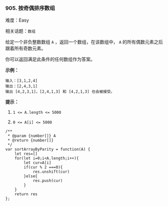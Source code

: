 ### 905. 按奇偶排序数组

难度：Easy

相关话题：`数组`

给定一个非负整数数组  `A` ，返回一个数组，在该数组中， `A`  的所有偶数元素之后跟着所有奇数元素。



你可以返回满足此条件的任何数组作为答案。







**示例：** 



```
输入：[3,1,2,4]
输出：[2,4,3,1]
输出 [4,2,3,1]，[2,4,1,3] 和 [4,2,1,3] 也会被接受。
```






**提示：** 




1.  `1 <= A.length <= 5000` 

2.  `0 <= A[i] <= 5000` 




```
/**
 * @param {number[]} A
 * @return {number[]}
 */
var sortArrayByParity = function(A) {
    let res=[]
    for(let i=0;i<A.length;i++){
        let cur=A[i]
        if(cur % 2 ===0){
            res.unshift(cur)
        }else{
            res.push(cur)
        }
    }
    return res
};
```

